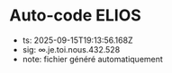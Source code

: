 # Auto-code ELIOS
- ts: 2025-09-15T19:13:56.168Z
- sig: ∞.je.toi.nous.432.528
- note: fichier généré automatiquement
